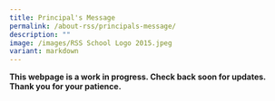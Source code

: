 ```yaml
---
title: Principal's Message
permalink: /about-rss/principals-message/
description: ""
image: /images/RSS School Logo 2015.jpeg
variant: markdown
---
```

**This webpage is a work in progress. Check back soon for updates.
<br>
Thank you for your patience.**

